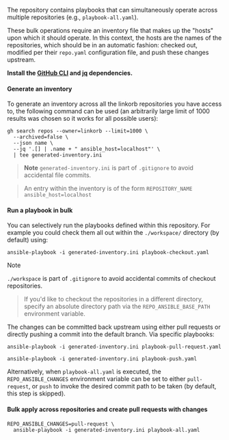 
The repository contains playbooks that can simultaneously operate across multiple repositories (e.g., `playbook-all.yaml`).

These bulk operations require an inventory file that makes up the "hosts" upon which it should operate. In this
context, the hosts are the names of the repositories, which should be in an automatic fashion: checked out, modified per
their `repo.yaml` configuration file, and push these changes upstream.

**Install the [GitHub CLI](https://cli.github.com/) and [jq](https://jqlang.github.io/jq/) dependencies.**

#### Generate an inventory

To generate an inventory across all the linkorb repositories you have access to, the following command can be
used (an arbitrarily large limit of 1000 results was chosen so it works for all possible users):

```shell
gh search repos --owner=linkorb --limit=1000 \
  --archived=false \
  --json name \
  --jq '.[] | .name + " ansible_host=localhost"' \
  | tee generated-inventory.ini
```

> **Note** `generated-inventory.ini` is part of `.gitignore` to avoid accidental file commits.

> An entry within the inventory is of the form `REPOSITORY_NAME ansible_host=localhost`

#### Run a playbook in bulk

You can selectively run the playbooks defined within this repository. For example you
could check them all out within the `./workspace/` directory (by default) using:

```shell
ansible-playbook -i generated-inventory.ini playbook-checkout.yaml
```

> [!NOTE]
> `./workspace` is part of `.gitignore` to avoid accidental commits of checkout repositories.

> If you'd like to checkout the repositories in a different directory, specify an absolute directory path via the
> `REPO_ANSIBLE_BASE_PATH` environment variable.

The changes can be committed back upstream using either pull requests or directly pushing a commit into the
default branch. Via specific playbooks:

```shell
ansible-playbook -i generated-inventory.ini playbook-pull-request.yaml
```

```shell
ansible-playbook -i generated-inventory.ini playbook-push.yaml
```

Alternatively, when `playbook-all.yaml` is executed, the `REPO_ANSIBLE_CHANGES` environment variable can be set to
either `pull-request`, or `push` to invoke the desired commit path to be taken (by default, this step is skipped).

#### Bulk apply across repositories and create pull requests with changes

```shell
REPO_ANSIBLE_CHANGES=pull-request \
  ansible-playbook -i generated-inventory.ini playbook-all.yaml
```
